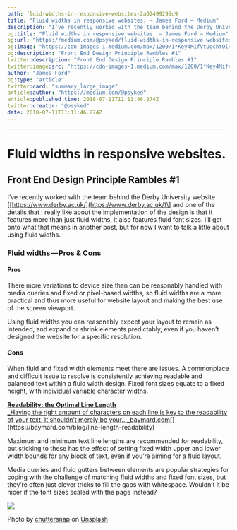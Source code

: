 ```yaml
---
path: fluid-widths-in-responsive-websites-2a02499295d9
title: "Fluid widths in responsive websites. – James Ford – Medium"
description: "I’ve recently worked with the team behind the Derby University website [https://www.derby.ac.uk/] and one of the details that I really like about the implementation of the design is that it features…"
og:title: "Fluid widths in responsive websites. – James Ford – Medium"
og:url: "https://medium.com/@psyked/fluid-widths-in-responsive-websites-2a02499295d9"
og:image: "https://cdn-images-1.medium.com/max/1200/1*Key4MifVtUocntQlHnMM9g.jpeg"
og:description: "Front End Design Principle Rambles #1"
twitter:description: "Front End Design Principle Rambles #1"
twitter:image:src: "https://cdn-images-1.medium.com/max/1200/1*Key4MifVtUocntQlHnMM9g.jpeg"
author: "James Ford"
og:type: "article"
twitter:card: "summary_large_image"
article:author: "https://medium.com/@psyked"
article:published_time: 2018-07-11T11:11:46.274Z
twitter:creator: "@psyked"
date: 2018-07-11T11:11:46.274Z
---
```

* * *

# Fluid widths in responsive websites.

## Front End Design Principle Rambles #1

I’ve recently worked with the team behind the Derby University website \[[https://www.derby.ac.uk/](https://www.derby.ac.uk/)\] and one of the details that I really like about the implementation of the design is that it features more than just fluid widths, it also features fluid font sizes. I’ll get onto what that means in another post, but for now I want to talk a little about using fluid widths.

### Fluid widths — Pros & Cons

#### Pros

There more variations to device size than can be reasonably handled with media queries and fixed or pixel-based widths, so fluid widths are a more practical and thus more useful for website layout and making the best use of the screen viewport.

Using fluid widths you can reasonably expect your layout to remain as intended, and expand or shrink elements predictably, even if you haven’t designed the website for a specific resolution.

#### Cons

When fluid and fixed width elements meet there are issues. A commonplace and difficult issue to resolve is consistently achieving readable and balanced text within a fluid width design. Fixed font sizes equate to a fixed height, with individual variable character widths.

[**Readability: the Optimal Line Length**  
_Having the right amount of characters on each line is key to the readability of your text. It shouldn’t merely be your…_baymard.com](https://baymard.com/blog/line-length-readability "https://baymard.com/blog/line-length-readability")[](https://baymard.com/blog/line-length-readability)

Maximum and minimum text line lengths are recommended for readability, but sticking to these has the effect of setting fixed width upper and lower width bounds for any block of text, even if you’re aiming for a fluid layout.

Media queries and fluid gutters between elements are popular strategies for coping with the challenge of matching fluid widths and fixed font sizes, but they’re often just clever tricks to fill the gaps with whitespace. Wouldn’t it be nicer if the font sizes scaled with the page instead?

![](1*Key4MifVtUocntQlHnMM9g.jpeg)

Photo by [chuttersnap](https://unsplash.com/photos/xjZl9zm6Sds?utm_source=unsplash&utm_medium=referral&utm_content=creditCopyText) on [Unsplash](https://unsplash.com/search/photos/whitespace?utm_source=unsplash&utm_medium=referral&utm_content=creditCopyText)